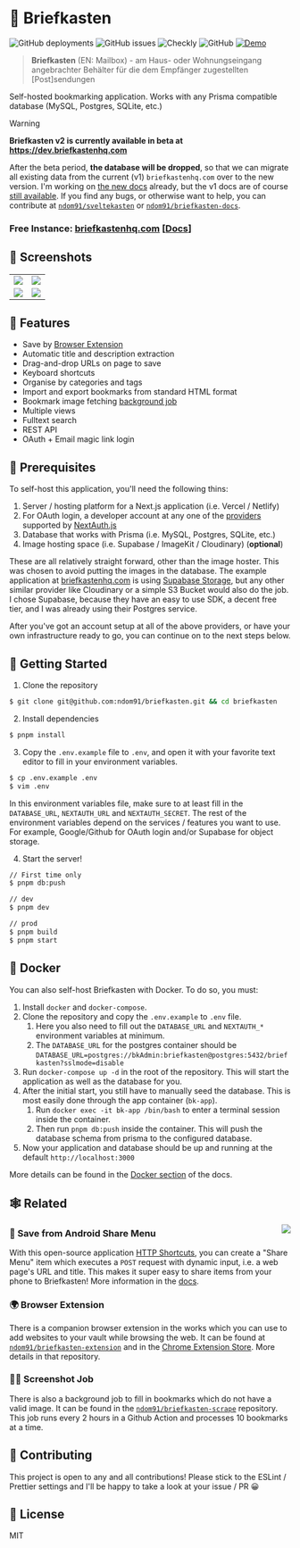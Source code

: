 # 📮 Briefkasten

![GitHub deployments](https://img.shields.io/github/deployments/ndom91/briefkasten/production?label=ci%2Fcd&style=flat-square)
![GitHub issues](https://img.shields.io/github/issues/ndom91/briefkasten?style=flat-square)
![Checkly](https://api.checklyhq.com/v1/badges/checks/9c682653-d7de-4e32-8183-73d76631b0e2?style=flat-square&responseTime=false)
![GitHub](https://img.shields.io/github/license/ndom91/briefkasten?style=flat-square)
[![Demo](https://img.shields.io/badge/demo-click%20here-brightgreen?style=flat-square)](https://briefkastenhq.com)

> **Briefkasten** (EN: Mailbox) - am Haus- oder Wohnungseingang angebrachter Behälter für die dem Empfänger zugestellten [Post]sendungen

Self-hosted bookmarking application. Works with any Prisma compatible database (MySQL, Postgres, SQLite, etc.)

> [!WARNING]
> **Briefkasten v2 is currently available in beta at https://dev.briefkastenhq.com**
> 
> After the beta period, **the database will be dropped**, so that we can migrate all existing data from the current (v1) `briefkastenhq.com` over to the new version. I'm working on [the new docs](https://docs.briefkastenhq.com) already, but the v1 docs are of course [still available](https://v1.docs.briefkastenhq.com). If you find any bugs, or otherwise want to help, you can contribute at [`ndom91/sveltekasten`](https://github.com/ndom91/sveltekasten) or [`ndom91/briefkasten-docs`](https://github.com/ndom91/briefkasten-docs).

### Free Instance: [briefkastenhq.com](https://briefkastenhq.com) [[Docs](https://docs.briefkastenhq.com)]

## 📸 Screenshots

<table>
<tr>
  <td>
    <a href="https://raw.githubusercontent.com/ndom91/briefkasten/main/public/screenshot_app01.png" target="_blank"><img src="public/screenshot_app01.png"></a>
  </td>
  <td>
    <a href="https://raw.githubusercontent.com/ndom91/briefkasten/main/public/screenshot_app05.png" target="_blank"><img src="public/screenshot_app05.png"></a>
  </td>
</tr>
<tr>
  <td>
    <a href="https://raw.githubusercontent.com/ndom91/briefkasten/main/public/screenshot_app06.png" target="_blank"><img src="public/screenshot_app06.png"></a>
  </td>
  <td>
    <a href="https://raw.githubusercontent.com/ndom91/briefkasten/main/public/screenshot_app04.png" target="_blank"><img src="public/screenshot_app04.png"></a>
  </td>
</tr>
</table>

## 🎩 Features

- Save by [Browser Extension](https://github.com/ndom91/briefkasten-extension)
- Automatic title and description extraction
- Drag-and-drop URLs on page to save
- Keyboard shortcuts
- Organise by categories and tags
- Import and export bookmarks from standard HTML format
- Bookmark image fetching [background job](https://github.com/ndom91/briefkasten-scrape)
- Multiple views
- Fulltext search
- REST API
- OAuth + Email magic link login

## 🧺 Prerequisites

To self-host this application, you'll need the following thins:

1. Server / hosting platform for a Next.js application (i.e. Vercel / Netlify)
2. For OAuth login, a developer account at any one of the [providers](https://next-auth.js.org/providers) supported by [NextAuth.js](https://github.com/nextauthjs/next-auth)
3. Database that works with Prisma (i.e. MySQL, Postgres, SQLite, etc.)
4. Image hosting space (i.e. Supabase / ImageKit / Cloudinary) (**optional**)

These are all relatively straight forward, other than the image hoster. This was chosen to avoid putting the images in the database. The example application at [briefkastenhq.com](https://briefkastenhq.com) is using [Supabase Storage](https://supabase.com), but any other similar provider like Cloudinary or a simple S3 Bucket would also do the job. I chose Supabase, because they have an easy to use SDK, a decent free tier, and I was already using their Postgres service.

After you've got an account setup at all of the above providers, or have your own infrastructure ready to go, you can continue on to the next steps below.

## 🚀 Getting Started

1. Clone the repository

```sh
$ git clone git@github.com:ndom91/briefkasten.git && cd briefkasten
```

2. Install dependencies

```sh
$ pnpm install
```

3. Copy the `.env.example` file to `.env`, and open it with your favorite text editor to fill in your environment variables.

```sh
$ cp .env.example .env
$ vim .env
```

In this environment variables file, make sure to at least fill in the `DATABASE_URL`, `NEXTAUTH_URL` and `NEXTAUTH_SECRET`. The rest of the environment variables depend on the services / features you want to use. For example, Google/Github for OAuth login and/or Supabase for object storage.

4. Start the server!

```sh
// First time only
$ pnpm db:push

// dev
$ pnpm dev

// prod
$ pnpm build
$ pnpm start
```

## 🐳 Docker

You can also self-host Briefkasten with Docker. To do so, you must:

1. Install `docker` and `docker-compose`.
2. Clone the repository and copy the `.env.example` to `.env` file.
   1. Here you also need to fill out the `DATABASE_URL` and `NEXTAUTH_*` environment variables at minimum.
   2. The `DATABASE_URL` for the postgres container should be `DATABASE_URL=postgres://bkAdmin:briefkasten@postgres:5432/briefkasten?sslmode=disable`
3. Run `docker-compose up -d` in the root of the repository. This will start the application as well as the database for you.
4. After the initial start, you still have to manually seed the database. This is most easily done through the app container (`bk-app`).
   1. Run `docker exec -it bk-app /bin/bash` to enter a terminal session inside the container.
   2. Then run `pnpm db:push` inside the container. This will push the database schema from prisma to the configured database.
5. Now your application and database should be up and running at the default `http://localhost:3000`

More details can be found in the [Docker section](https://docs.briefkastenhq.com/docs/self-hosting.html#docker) of the docs.

## 🕸 Related

<img src="public/screenshot_ext.png" align="right" />

### 📲 Save from Android Share Menu

With this open-source application [HTTP Shortcuts](https://http-shortcuts.rmy.ch/), you can create a "Share Menu" item which executes a `POST` request with dynamic input, i.e. a web page's URL and title. This makes it super easy to share items from your phone to Briefkasten! More information in the [docs](https://docs.briefkastenhq.com/docs/getting-started.html#http-shortcuts-android).

### 🌍 Browser Extension

There is a companion browser extension in the works which you can use to add websites to your vault while browsing the web. It can be found at [`ndom91/briefkasten-extension`](https://github.com/ndom91/briefkasten-extension) and in the [Chrome Extension Store](https://chrome.google.com/webstore/detail/briefkasten-bookmarks/aighkhofochfjejmhjfkgjfpkpgmjlnd). More details in that repository.

### 🧑‍🏭 Screenshot Job

There is also a background job to fill in bookmarks which do not have a valid image. It can be found in the [`ndom91/briefkasten-scrape`](https://github.com/ndom91/briefkasten-scrape) repository. This job runs every 2 hours in a Github Action and processes 10 bookmarks at a time.

## 👷 Contributing

This project is open to any and all contributions! Please stick to the ESLint / Prettier settings and I'll be happy to take a look at your issue / PR 😀

## 📝 License

MIT
